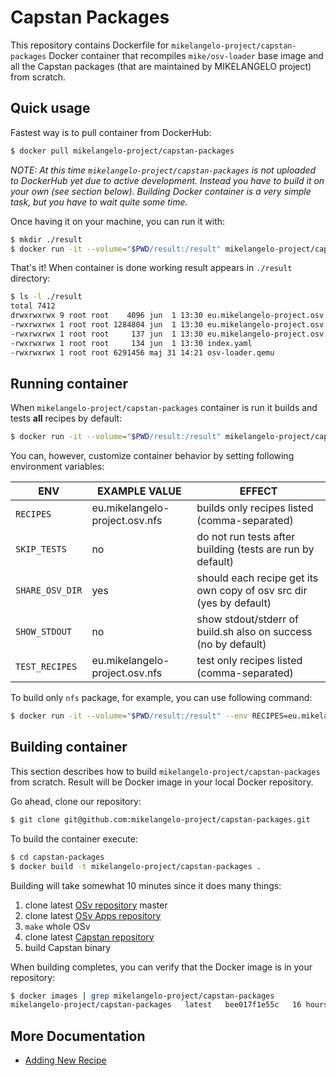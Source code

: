 # Capstan Packages
This repository contains Dockerfile for `mikelangelo-project/capstan-packages` Docker container that
recompiles `mike/osv-loader` base image and all the Capstan packages (that are maintained by
MIKELANGELO project) from scratch.

## Quick usage
Fastest way is to pull container from DockerHub:
```bash
$ docker pull mikelangelo-project/capstan-packages
```
*NOTE: At this time `mikelangelo-project/capstan-packages` is not uploaded to DockerHub yet due to active
development. Instead you have to build it on your own (see section below). Building Docker container
is a very simple task, but you have to wait quite some time.*

Once having it on your machine, you can run it with:
```bash
$ mkdir ./result
$ docker run -it --volume="$PWD/result:/result" mikelangelo-project/capstan-packages
```
That's it! When container is done working result appears in `./result` directory:
```bash
$ ls -l ./result
total 7412
drwxrwxrwx 9 root root    4096 jun  1 13:30 eu.mikelangelo-project.osv.bootstrap
-rwxrwxrwx 1 root root 1284804 jun  1 13:30 eu.mikelangelo-project.osv.bootstrap.mpm
-rwxrwxrwx 1 root root     137 jun  1 13:30 eu.mikelangelo-project.osv.bootstrap.yaml
-rwxrwxrwx 1 root root     134 jun  1 13:30 index.yaml
-rwxrwxrwx 1 root root 6291456 maj 31 14:21 osv-loader.qemu
```

## Running container
When `mikelangelo-project/capstan-packages` container is run it builds and tests **all** recipes by
default:
```bash
$ docker run -it --volume="$PWD/result:/result" mikelangelo-project/capstan-packages
```
You can, however, customize container behavior by setting following environment variables:

| ENV | EXAMPLE VALUE | EFFECT |
|-----|---------------|--------|
| `RECIPES` |  eu.mikelangelo-project.osv.nfs | builds only recipes listed (comma-separated) |
| `SKIP_TESTS` |  no | do not run tests after building (tests are run by default) |
| `SHARE_OSV_DIR` | yes | should each recipe get its own copy of osv src dir (yes by default) |
| `SHOW_STDOUT` | no | show stdout/stderr of build.sh also on success (no by default) |
| `TEST_RECIPES` | eu.mikelangelo-project.osv.nfs | test only recipes listed (comma-separated) |

To build only `nfs` package, for example, you can use following command:
```bash
$ docker run -it --volume="$PWD/result:/result" --env RECIPES=eu.mikelangelo-project.osv.nfs mikelangelo-project/capstan-packages
```

## Building container
This section describes how to build `mikelangelo-project/capstan-packages` from scratch. Result will
be Docker image in your local Docker repository.

Go ahead, clone our repository:
```bash
$ git clone git@github.com:mikelangelo-project/capstan-packages.git
```
To build the container execute:
```bash
$ cd capstan-packages
$ docker build -t mikelangelo-project/capstan-packages .
```
Building will take somewhat 10 minutes since it does many things:

1. clone latest [OSv repository](https://github.com/cloudius-systems/osv) master
2. clone latest [OSv Apps repository](https://github.com/cloudius-systems/osv-apps)
3. `make` whole OSv
4. clone latest [Capstan repository](https://github.com/mikelangelo-project/capstan)
5. build Capstan binary

When building completes, you can verify that the Docker image is in your repository:
```bash
$ docker images | grep mikelangelo-project/capstan-packages
mikelangelo-project/capstan-packages   latest   bee017f1e55c   16 hours ago   2.82 GB
```

## More Documentation
* [Adding New Recipe](doc/recipes.md)
